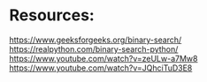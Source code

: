 # Resources:

https://www.geeksforgeeks.org/binary-search/
https://realpython.com/binary-search-python/
https://www.youtube.com/watch?v=zeULw-a7Mw8
https://www.youtube.com/watch?v=JQhciTuD3E8